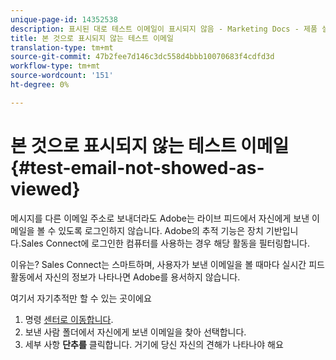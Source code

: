 ```yaml
---
unique-page-id: 14352538
description: 표시된 대로 테스트 이메일이 표시되지 않음 - Marketing Docs - 제품 설명서
title: 본 것으로 표시되지 않는 테스트 이메일
translation-type: tm+mt
source-git-commit: 47b2fee7d146c3dc558d4bbb10070683f4cdfd3d
workflow-type: tm+mt
source-wordcount: '151'
ht-degree: 0%

---
```



# 본 것으로 표시되지 않는 테스트 이메일 {#test-email-not-showed-as-viewed}

메시지를 다른 이메일 주소로 보내더라도 Adobe는 라이브 피드에서 자신에게 보낸 이메일을 볼 수 있도록 로그인하지 않습니다. Adobe의 추적 기능은 장치 기반입니다.Sales Connect에 로그인한 컴퓨터를 사용하는 경우 해당 활동을 필터링합니다.

이유는? Sales Connect는 스마트하며, 사용자가 보낸 이메일을 볼 때마다 실시간 피드 활동에서 자신의 정보가 나타나면 Adobe를 용서하지 않습니다.

여기서 자기추적만 할 수 있는 곳이에요

1. 명령 [센터로 이동합니다](http://toutapp.com/next#emails/command_center).
1. 보낸 사람 폴더에서 자신에게 보낸 이메일을 찾아 선택합니다.
1. 세부 사항 **단추를** 클릭합니다. 거기에 당신 자신의 견해가 나타나야 해요

